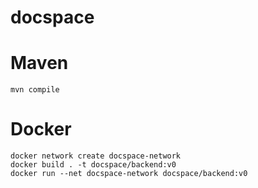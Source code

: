 # docspace

# Maven

    mvn compile

# Docker

    docker network create docspace-network
    docker build . -t docspace/backend:v0
    docker run --net docspace-network docspace/backend:v0
